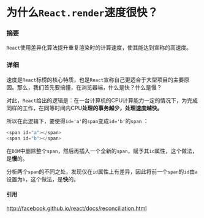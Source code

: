 为什么`React.render`速度很快？
===

### 摘要

`React`使用差异化算法提升重复渲染时的计算速度，使其能达到宣称的高速度。

### 详细

速度是`React`标榜的核心特质，也是`React`宣称自己更适合于大型项目的主要原因。那么，我们首先要搞懂，在浏览器端，什么是快？什么是慢？

对此，`React`给出的逻辑是：在一台计算机的CPU计算能力一定的情况下，为完成同样的工作，在同等时间内CPU**处理的事务越少，处理速度越快。**

所以在此逻辑下，要使得`id='a'`的`span`变成`id='b'`的`span`  ：

```javascript
<span id="a"></span>
<span id="b"></span>
```

在`DOM`中删除整个`span`，然后再插入一个全新的`span`，赋予其`id`属性，这个做法，是**慢**的。

分析两个`span`的不同之处，发现仅在`id`属性上有差异，因此将前一个`span`的`id`由`a`设置为`b`，这个做法，是**快**的。

#### 引用
http://facebook.github.io/react/docs/reconciliation.html
